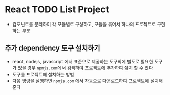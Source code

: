 # React TODO List Project

- 컴포넌트를 분리하여 각 모듈별로 구성하고, 모듈을 묶어서 하나의 프로젝트로 구현하는 부분

## 추가 dependency 도구 설치하기

- react, nodejs, javascript 에서 표준으로 제공하는 도구외에 별도로
  필요한 도구가 있을 경우 `npmjs.com`에서 검색하여 프로젝트에 추가하여
  섪치 할 수 있다
- 도구를 프로젝트에 설치하는 방법
- 다음 명령을 실행하면 `npmjs.com` 에서 자동으로 다운로드하여
  프로젝트에 설치해 준다

